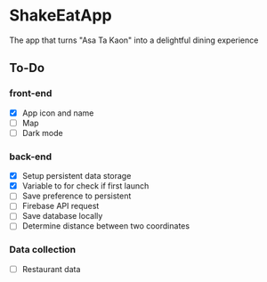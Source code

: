# ShakeEatApp
The app that turns "Asa Ta Kaon" into a delightful dining experience

## To-Do
### front-end
- [x] App icon and name
- [ ] Map
- [ ] Dark mode

### back-end
- [x] Setup persistent data storage
- [x] Variable to for check if first launch
- [ ] Save preference to persistent
- [ ] Firebase API request
- [ ] Save database locally
- [ ] Determine distance between two coordinates

### Data collection
- [ ] Restaurant data